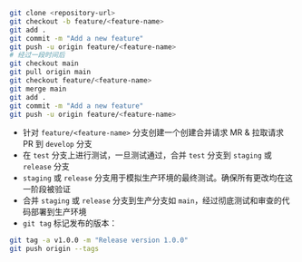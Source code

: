 ```bash
git clone <repository-url>
git checkout -b feature/<feature-name>
git add .
git commit -m "Add a new feature"
git push -u origin feature/<feature-name>
# 经过一段时间后
git checkout main
git pull origin main
git checkout feature/<feature-name>
git merge main
git add .
git commit -m "Add a new feature"
git push -u origin feature/<feature-name>
```

* 针对 `feature/<feature-name>` 分支创建一个创建合并请求 MR & 拉取请求 PR 到 `develop` 分支
* 在 `test` 分支上进行测试，一旦测试通过，合并 `test` 分支到 `staging` 或 `release` 分支
* `staging` 或 `release` 分支用于模拟生产环境的最终测试。确保所有更改均在这一阶段被验证
* 合并 `staging` 或 `release` 分支到生产分支如 `main`，经过彻底测试和审查的代码部署到生产环境
* `git tag` 标记发布的版本：

```bash
git tag -a v1.0.0 -m "Release version 1.0.0"
git push origin --tags
```

